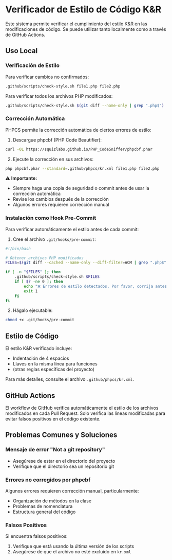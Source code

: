 # Verificador de Estilo de Código K&R

Este sistema permite verificar el cumplimiento del estilo K&R en las modificaciones de código. Se puede utilizar tanto localmente como a través de GitHub Actions.

## Uso Local

### Verificación de Estilo

Para verificar cambios no confirmados:
```bash
.github/scripts/check-style.sh file1.php file2.php
```

Para verificar todos los archivos PHP modificados:
```bash
.github/scripts/check-style.sh $(git diff --name-only | grep ".php$")
```

### Corrección Automática

PHPCS permite la corrección automática de ciertos errores de estilo:

1. Descargue phpcbf (PHP Code Beautifier):
```bash
curl -OL https://squizlabs.github.io/PHP_CodeSniffer/phpcbf.phar
```

2. Ejecute la corrección en sus archivos:
```bash
php phpcbf.phar --standard=.github/phpcs/kr.xml file1.php file2.php
```

⚠️ **Importante:**
- Siempre haga una copia de seguridad o commit antes de usar la corrección automática
- Revise los cambios después de la corrección
- Algunos errores requieren corrección manual

### Instalación como Hook Pre-Commit

Para verificar automáticamente el estilo antes de cada commit:

1. Cree el archivo `.git/hooks/pre-commit`:
```bash
#!/bin/bash

# Obtener archivos PHP modificados
FILES=$(git diff --cached --name-only --diff-filter=ACM | grep ".php$" || true)

if [ -n "$FILES" ]; then
    .github/scripts/check-style.sh $FILES
    if [ $? -ne 0 ]; then
        echo "❌ Errores de estilo detectados. Por favor, corrija antes de confirmar."
        exit 1
    fi
fi
```

2. Hágalo ejecutable:
```bash
chmod +x .git/hooks/pre-commit
```

## Estilo de Código

El estilo K&R verificado incluye:
- Indentación de 4 espacios
- Llaves en la misma línea para funciones
- (otras reglas específicas del proyecto)

Para más detalles, consulte el archivo `.github/phpcs/kr.xml`.

## GitHub Actions

El workflow de GitHub verifica automáticamente el estilo de los archivos modificados en cada Pull Request. Solo verifica las líneas modificadas para evitar falsos positivos en el código existente.

## Problemas Comunes y Soluciones

### Mensaje de error "Not a git repository"
- Asegúrese de estar en el directorio del proyecto
- Verifique que el directorio sea un repositorio git

### Errores no corregidos por phpcbf
Algunos errores requieren corrección manual, particularmente:
- Organización de métodos en la clase
- Problemas de nomenclatura
- Estructura general del código

### Falsos Positivos
Si encuentra falsos positivos:
1. Verifique que está usando la última versión de los scripts
2. Asegúrese de que el archivo no esté excluido en `kr.xml`
